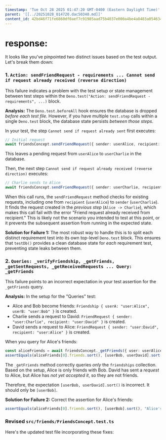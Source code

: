 ```yaml
---
timestamp: 'Tue Oct 28 2025 01:47:20 GMT-0400 (Eastern Daylight Time)'
parent: '[[../20251028_014720.dac50340.md]]'
content_id: 42bd46f71fe6860df0aef7c91985aad75b4037e000a4be4a8483a05463480e68
---
```


# response:

It looks like you've pinpointed two distinct issues based on the test output. Let's break them down:

### 1. `Action: sendFriendRequest - requirements ... Cannot send if request already received (reverse direction)`

This failure indicates a problem with the test setup or state management between test steps within the `Deno.test("Action: sendFriendRequest - requirements", ...)` block.

**Analysis:**
The `Deno.test.beforeAll` hook ensures the database is dropped *before each test file*. However, if you have multiple `test.step` calls within a single `Deno.test` block, the database state persists *between those steps*.

In your test, the step `Cannot send if request already sent` first executes:

```typescript
// Initial request
await friendsConcept.sendFriendRequest({ sender: userAlice, recipient: userCharlie });
```

This leaves a pending request from `userAlice` to `userCharlie` in the database.

Then, the next step `Cannot send if request already received (reverse direction)` executes:

```typescript
// Charlie sends to Alice
await friendsConcept.sendFriendRequest({ sender: userCharlie, recipient: userAlice });
```

When this call runs, the `sendFriendRequest` method checks for existing requests, including one from `recipient` (`userAlice`) to `sender` (`userCharlie`). It finds the request created in the *previous step* (`Alice -> Charlie`), which makes this call fail with the error "Friend request already received from recipient." This is likely not the scenario you intended to test at this point, or it prevents the subsequent assertion from running in the expected state.

**Solution for Failure 1:**
The most robust way to handle this is to split each distinct requirement test into its own top-level `Deno.test` block. This ensures that `testDb()` provides a clean database state for *each* requirement test, preventing state leaks between them.

### 2. `Queries: _verifyFriendship, _getFriends, _getSentRequests, _getReceivedRequests ... Query: _getFriends`

This failure points to an incorrect expectation in your test assertion for the `_getFriends` query.

**Analysis:**
In the setup for the "Queries" test:

* Alice and Bob become friends: `Friendship { userA: "user:Alice", userB: "user:Bob" }` is created.
* Charlie sends a request to David: `FriendRequest { sender: "user:Charlie", recipient: "user:David" }` is created.
* David sends a request to Alice: `FriendRequest { sender: "user:David", recipient: "user:Alice" }` is created.

When you query for Alice's friends:

```typescript
const aliceFriends = await friendsConcept._getFriends({ user: userAlice });
assertEquals(aliceFriends[0].friends.sort(), [userBob, userDavid].sort(), "Alice's friends should include Bob.");
```

The `_getFriends` method correctly queries *only* the `friendships` collection. Based on the setup, Alice is only friends with Bob. David has sent a *request* to Alice, but Alice has *not yet accepted it*, so they are not friends.

Therefore, the expectation `[userBob, userDavid].sort()` is incorrect. It should only be `[userBob]`.

**Solution for Failure 2:**
Correct the assertion for Alice's friends:

```typescript
assertEquals(aliceFriends[0].friends.sort(), [userBob].sort(), "Alice's friends should include Bob.");
```

### Revised `src/friends/FriendsConcept.test.ts`

Here's the updated test file incorporating these fixes:
